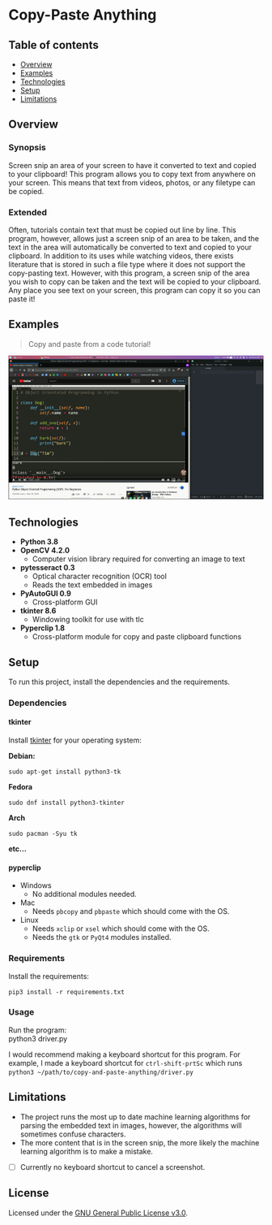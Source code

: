 # Copy-Paste Anything

## Table of contents
* [Overview](#overview)
* [Examples](#examples)
* [Technologies](#technologies)
* [Setup](#setup)
* [Limitations](#limitations)


## Overview
### Synopsis
Screen snip an area of your screen to have it converted to text and copied to your clipboard! This program allows you to copy text from anywhere on your screen. This means that text from videos, photos, or any filetype can be copied.

### Extended
Often, tutorials contain text that must be copied out line by line. This program, however, allows just a screen snip of an area to be taken, and the text in the area will automatically be converted to text and copied to your clipboard. In addition to its uses while watching videos, there exists literature that is stored in such a file type where it does not support the copy-pasting text. However, with this program, a screen snip of the area you wish to copy can be taken and the text will be copied to your clipboard. Any place you see text on your screen, this program can copy it so you can paste it!


## Examples

> Copy and paste from a code tutorial!

![Screen Recording](./.images/copy.gif "Copy from videos!")

## Technologies
- **Python 3.8**
- **OpenCV 4.2.0**
  - Computer vision library required for converting an image to text
- **pytesseract 0.3**
  - Optical character recognition (OCR) tool
  - Reads the text embedded in images
- **PyAutoGUI 0.9**
  - Cross-platform GUI
- **tkinter 8.6**
  - Windowing toolkit for use with tlc
- **Pyperclip 1.8**
  - Cross-platform module for copy and paste clipboard functions


## Setup
To run this project, install the dependencies and the requirements.  
### Dependencies

#### tkinter
Install [tkinter](https://docs.python.org/3/library/tkinter.html "docs") for your operating system:  


**Debian:**

    sudo apt-get install python3-tk

**Fedora**

    sudo dnf install python3-tkinter

**Arch**

    sudo pacman -Syu tk

**etc...**  

#### pyperclip
- Windows
  - No additional modules needed.
- Mac
  - Needs `pbcopy` and `pbpaste` which should come with the OS.
- Linux
  - Needs `xclip` or `xsel` which should come with the OS.
  - Needs the `gtk` or `PyQt4` modules installed.

### Requirements
Install the requirements:  

    pip3 install -r requirements.txt

### Usage
Run the program:  
    python3 driver.py

I would recommend making a keyboard shortcut for this program. For example, I made a keyboard shortcut for `ctrl-shift-prtSc` which runs `python3 ~/path/to/copy-and-paste-anything/driver.py`  


## Limitations
- The project runs the most up to date machine learning algorithms for parsing the embedded text in images, however, the algorithms will sometimes confuse characters.
- The more content that is in the screen snip, the more likely the machine learning algorithm is to make a mistake.
- [ ] Currently no keyboard shortcut to cancel a screenshot.


## License
Licensed under the [GNU General Public License v3.0](LICENSE).
